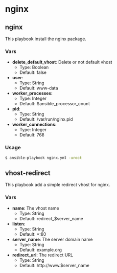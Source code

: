 nginx
=====

## nginx

This playbook install the nginx package.

### Vars

* **delete_default_vhost**: Delete or not default vhost
    * Type: Boolean
    * Default: false
* **user**:
    * Type: String
    * Default: www-data
* **worker_processes**:
    * Type: Integer
    * Default: $ansible_processor_count
* **pid**:
    * Type: String
    * Default: /var/run/nginx.pid
* **worker_connections**:
    * Type: Integer
    * Default: 768

### Usage

``` bash
$ ansible-playbook nginx.yml -uroot
```

## vhost-redirect

This playbook add a simple redirect vhost for nginx.

### Vars

* **name**: The vhost name
    * Type: String
    * Default: redirect_$server_name
* **listen**:
    * Type: String
    * Default: *:80
* **server_name**: The server domain name
    * Type: String
    * Default: example.org
* **redirect_url**: The redirect URL
    * Type: String
    * Default: http://www.$server_name
